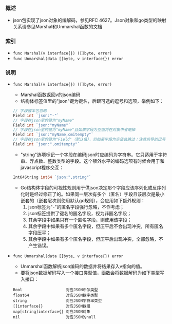 ### 概述
+ json包实现了json对象的编解码，参见RFC 4627。Json对象和go类型的映射关系请参见Marshal和Unmarshal函数的文档

### 索引

+ `func Marshal(v interface{}) ([]byte, error)`
+ `func Unmarshal(data []byte, v interface{}) error`
 
### 说明

+ `func Marshal(v interface{}) ([]byte, error)`
    + Marshal函数返回v的json编码
    + 结构体标签值里的"json"键为键名，后跟可选的逗号和选项，举例如下：
    ```go
    // 字段被本包忽略
    Field int `json:"-"`
    // 字段在json里的键为"myName"
    Field int `json:"myName"`
    // 字段在json里的键为"myName"且如果字段为空值将在对象中省略掉
    Field int `json:"myName,omitempty"`
    // 字段在json里的键为"Field"（默认值），但如果字段为空值会跳过；注意前导的逗号
    Field int `json:",omitempty"`
    ``` 
    + "string"选项标记一个字段在编码json时应编码为字符串。它只适用于字符串、浮点数、整数类型的字段。这个额外水平的编码选项有时候会用于和javascript程序交互：
    ```go
    Int64String int64 `json:",string"`
    ```
    + Go结构体字段的可视性规则用于供json决定那个字段应该序列化或反序列化时是经过修正了的。如果同一层次有多个（匿名）字段且该层次是最小嵌套的（嵌套层次则使用默认go规则），会应用如下额外规则：
        1. json标签为"-"的匿名字段强行忽略，不作考虑；
        2. json标签提供了键名的匿名字段，视为非匿名字段；
        3. 其余字段中如果只有一个匿名字段，则使用该字段；
        4. 其余字段中如果有多个匿名字段，但压平后不会出现冲突，所有匿名字段压平；
        5. 其余字段中如果有多个匿名字段，但压平后出现冲突，全部忽略，不产生错误。

+ `func Unmarshal(data []byte, v interface{}) error`
    + Unmarshal函数解析json编码的数据并将结果存入v指向的值。
    + 要将json数据解码写入一个接口类型值，函数会将数据解码为如下类型写入接口：
    ```
    Bool                   对应JSON布尔类型
    float64                对应JSON数字类型
    string                 对应JSON字符串类型
    []interface{}          对应JSON数组
    map[string]interface{} 对应JSON对象
    nil                    对应JSON的null
    ```